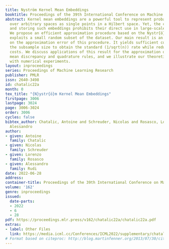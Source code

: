 ```yaml
---
title: Nyström Kernel Mean Embeddings
booktitle: Proceedings of the 39th International Conference on Machine Learning
abstract: Kernel mean embeddings are a powerful tool to represent probability distributions
  over arbitrary spaces as single points in a Hilbert space. Yet, the cost of computing
  and storing such embeddings prohibits their direct use in large-scale settings.
  We propose an efficient approximation procedure based on the Nystr{ö}m method, which
  exploits a small random subset of the dataset. Our main result is an upper bound
  on the approximation error of this procedure. It yields sufficient conditions on
  the subsample size to obtain the standard (1/sqrt(n)) rate while reducing computational
  costs. We discuss applications of this result for the approximation of the maximum
  mean discrepancy and quadrature rules, and we illustrate our theoretical findings
  with numerical experiments.
layout: inproceedings
series: Proceedings of Machine Learning Research
publisher: PMLR
issn: 2640-3498
id: chatalic22a
month: 0
tex_title: "{N}ystr{ö}m Kernel Mean Embeddings"
firstpage: 3006
lastpage: 3024
page: 3006-3024
order: 3006
cycles: false
bibtex_author: Chatalic, Antoine and Schreuder, Nicolas and Rosasco, Lorenzo and Rudi,
  Alessandro
author:
- given: Antoine
  family: Chatalic
- given: Nicolas
  family: Schreuder
- given: Lorenzo
  family: Rosasco
- given: Alessandro
  family: Rudi
date: 2022-06-28
address:
container-title: Proceedings of the 39th International Conference on Machine Learning
volume: '162'
genre: inproceedings
issued:
  date-parts:
  - 2022
  - 6
  - 28
pdf: https://proceedings.mlr.press/v162/chatalic22a/chatalic22a.pdf
extras:
- label: Other Files
  link: https://media.icml.cc/Conferences/ICML2022/supplementary/chatalic22a-supp.zip
# Format based on citeproc: http://blog.martinfenner.org/2013/07/30/citeproc-yaml-for-bibliographies/
---
```

